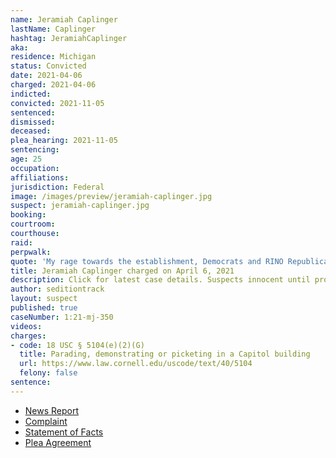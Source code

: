 ```yaml
---
name: Jeramiah Caplinger
lastName: Caplinger
hashtag: JeramiahCaplinger
aka:
residence: Michigan
status: Convicted
date: 2021-04-06
charged: 2021-04-06
indicted:
convicted: 2021-11-05
sentenced:
dismissed:
deceased:
plea_hearing: 2021-11-05
sentencing:
age: 25
occupation:
affiliations:
jurisdiction: Federal
image: /images/preview/jeramiah-caplinger.jpg
suspect: jeramiah-caplinger.jpg
booking:
courtroom:
courthouse:
raid:
perpwalk:
quote: 'My rage towards the establishment, Democrats and RINO Republicans is great. Think of Pompeii when it was destroyed by Mount Vesuvius.'
title: Jeramiah Caplinger charged on April 6, 2021
description: Click for latest case details. Suspects innocent until proven guilty.
author: seditiontrack
layout: suspect
published: true
caseNumber: 1:21-mj-350
videos:
charges:
- code: 18 USC § 5104(e)(2)(G)
  title: Parading, demonstrating or picketing in a Capitol building
  url: https://www.law.cornell.edu/uscode/text/40/5104
  felony: false
sentence:
---
```

- [News Report](https://www.detroitnews.com/story/news/local/wayne-county/2021/04/06/taylor-man-charged-storming-capitol-during-deadly-riot/7106429002/)
- [Complaint](https://www.justice.gov/usao-dc/case-multi-defendant/file/1384116/download)
- [Statement of Facts](https://www.justice.gov/usao-dc/case-multi-defendant/file/1447256/download)
- [Plea Agreement](https://www.justice.gov/usao-dc/case-multi-defendant/file/1447251/download)
